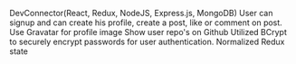 DevConnector(React, Redux, NodeJS, Express.js, MongoDB)
User can signup and can create his profile, create a post, like or comment on post. 
Use Gravatar for profile image
Show user repo's on Github
Utilized BCrypt to securely encrypt passwords for user authentication. 
Normalized Redux state 
